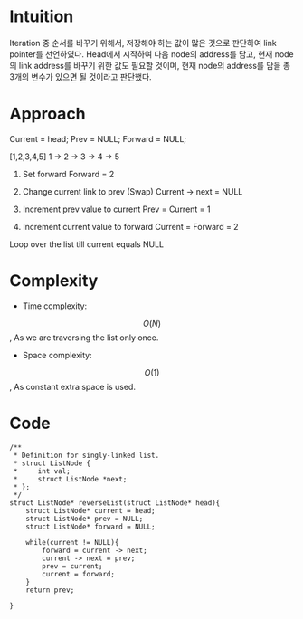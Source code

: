 # Intuition
<!-- Describe your first thoughts on how to solve this problem. -->
Iteration 중 순서를 바꾸기 위해서, 저장해야 하는 값이 많은 것으로 판단하여 link pointer를 선언하였다. 
Head에서 시작하여 다음 node의 address를 담고, 현재 node의 link address를 바꾸기 위한 값도 필요할 것이며, 
현재 node의 address를 담을 총 3개의 변수가 있으면 될 것이라고 판단했다.


# Approach
<!-- Describe your approach to solving the problem. -->
Current = head;
Prev = NULL;
Forward = NULL;

[1,2,3,4,5]
1 -> 2 -> 3 -> 4 -> 5

1. Set forward 
Forward = 2 

2. Change current link to prev (Swap)
Current -> next = NULL

3. Increment prev value to current
Prev = Current = 1 

4. Increment current value to forward
Current = Forward = 2

Loop over the list till current equals NULL


# Complexity
- Time complexity:
<!-- Add your time complexity here, e.g. $$O(n)$$ -->
$$O(N)$$, As we are traversing the list only once.

- Space complexity:
<!-- Add your space complexity here, e.g. $$O(n)$$ -->
$$O(1)$$ , As constant extra space is used.

# Code
```
/**
 * Definition for singly-linked list.
 * struct ListNode {
 *     int val;
 *     struct ListNode *next;
 * };
 */
struct ListNode* reverseList(struct ListNode* head){
    struct ListNode* current = head; 
    struct ListNode* prev = NULL;
    struct ListNode* forward = NULL;

    while(current != NULL){
        forward = current -> next; 
        current -> next = prev;
        prev = current;
        current = forward;
    }
    return prev; 

}
```

